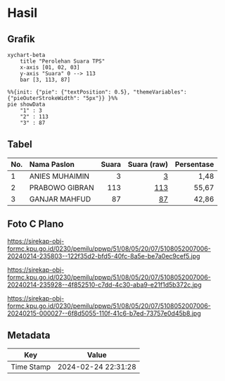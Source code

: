 # Hasil

## Grafik

```mermaid
xychart-beta
    title "Perolehan Suara TPS"
    x-axis [01, 02, 03]
    y-axis "Suara" 0 --> 113
    bar [3, 113, 87]
```

```mermaid
%%{init: {"pie": {"textPosition": 0.5}, "themeVariables": {"pieOuterStrokeWidth": "5px"}} }%%
pie showData
    "1" : 3
    "2" : 113
    "3" : 87
```

## Tabel

| No. | Nama Paslon    | Suara | Suara (raw) | Persentase |
|:--- |:-------------- | -----:| -----------:| ----------:|
| 1   | ANIES MUHAIMIN | 3     | [3][p-1]    | 1,48       |
| 2   | PRABOWO GIBRAN | 113   | [113][p-2]  | 55,67      |
| 3   | GANJAR MAHFUD  | 87    | [87][p-3]   | 42,86      |


[p-1]: https://github.com/gigit-pemilu/pemilu-2024-51-bali/blob/main/pilpres/hitung-suara/sub/51-bali/sub/08-buleleng/sub/05-sukasada/sub/2007-pegadungan/sub/006-tps/sub/paslon-1.txt
[p-2]: https://github.com/gigit-pemilu/pemilu-2024-51-bali/blob/main/pilpres/hitung-suara/sub/51-bali/sub/08-buleleng/sub/05-sukasada/sub/2007-pegadungan/sub/006-tps/sub/paslon-2.txt
[p-3]: https://github.com/gigit-pemilu/pemilu-2024-51-bali/blob/main/pilpres/hitung-suara/sub/51-bali/sub/08-buleleng/sub/05-sukasada/sub/2007-pegadungan/sub/006-tps/sub/paslon-3.txt

## Foto C Plano

https://sirekap-obj-formc.kpu.go.id/0230/pemilu/ppwp/51/08/05/20/07/5108052007006-20240214-235803--122f35d2-bfd5-40fc-8a5e-be7a0ec9cef5.jpg

https://sirekap-obj-formc.kpu.go.id/0230/pemilu/ppwp/51/08/05/20/07/5108052007006-20240214-235928--4f852510-c7dd-4c30-aba9-e21f1d5b372c.jpg

https://sirekap-obj-formc.kpu.go.id/0230/pemilu/ppwp/51/08/05/20/07/5108052007006-20240215-000027--6f8d5055-110f-41c6-b7ed-73757e0d45b8.jpg


## Metadata

| Key        | Value               |
| ---------- | ------------------- |
| Time Stamp | 2024-02-24 22:31:28 |



